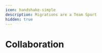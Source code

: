 ```yaml
---
icon: handshake-simple
description: Migrations are a Team Sport
hidden: true
---
```


# Collaboration

